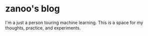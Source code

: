 # zanoo's blog

I'm a just a person touring machine learning. This is a space for my thoughts, practice, and experiments.
